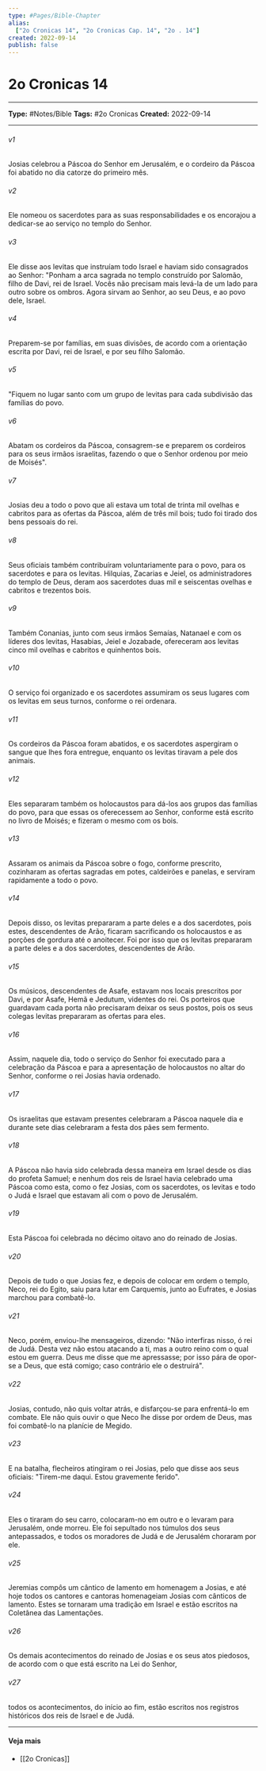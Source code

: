 ```yaml
---
type: #Pages/Bible-Chapter
alias:
  ["2o Cronicas 14", "2o Cronicas Cap. 14", "2o . 14"]
created: 2022-09-14
publish: false
---
```


# 2o Cronicas 14

---

**Type:** #Notes/Bible
**Tags:** #2o Cronicas
**Created:** 2022-09-14

---

###### v1
Josias celebrou a Páscoa do Senhor em Jerusalém, e o cordeiro da Páscoa foi abatido no dia catorze do primeiro mês.
###### v2
Ele nomeou os sacerdotes para as suas responsabilidades e os encorajou a dedicar-se ao serviço no templo do Senhor.
###### v3
Ele disse aos levitas que instruíam todo Israel e haviam sido consagrados ao Senhor: "Ponham a arca sagrada no templo construído por Salomão, filho de Davi, rei de Israel. Vocês não precisam mais levá-la de um lado para outro sobre os ombros. Agora sirvam ao Senhor, ao seu Deus, e ao povo dele, Israel.
###### v4
Preparem-se por famílias, em suas divisões, de acordo com a orientação escrita por Davi, rei de Israel, e por seu filho Salomão.
###### v5
"Fiquem no lugar santo com um grupo de levitas para cada subdivisão das famílias do povo.
###### v6
Abatam os cordeiros da Páscoa, consagrem-se e preparem os cordeiros para os seus irmãos israelitas, fazendo o que o Senhor ordenou por meio de Moisés".
###### v7
Josias deu a todo o povo que ali estava um total de trinta mil ovelhas e cabritos para as ofertas da Páscoa, além de três mil bois; tudo foi tirado dos bens pessoais do rei.
###### v8
Seus oficiais também contribuíram voluntariamente para o povo, para os sacerdotes e para os levitas. Hilquias, Zacarias e Jeiel, os administradores do templo de Deus, deram aos sacerdotes duas mil e seiscentas ovelhas e cabritos e trezentos bois.
###### v9
Também Conanias, junto com seus irmãos Semaías, Natanael e com os líderes dos levitas, Hasabias, Jeiel e Jozabade, ofereceram aos levitas cinco mil ovelhas e cabritos e quinhentos bois.
###### v10
O serviço foi organizado e os sacerdotes assumiram os seus lugares com os levitas em seus turnos, conforme o rei ordenara.
###### v11
Os cordeiros da Páscoa foram abatidos, e os sacerdotes aspergiram o sangue que lhes fora entregue, enquanto os levitas tiravam a pele dos animais.
###### v12
Eles separaram também os holocaustos para dá-los aos grupos das famílias do povo, para que essas os oferecessem ao Senhor, conforme está escrito no livro de Moisés; e fizeram o mesmo com os bois.
###### v13
Assaram os animais da Páscoa sobre o fogo, conforme prescrito, cozinharam as ofertas sagradas em potes, caldeirões e panelas, e serviram rapidamente a todo o povo.
###### v14
Depois disso, os levitas prepararam a parte deles e a dos sacerdotes, pois estes, descendentes de Arão, ficaram sacrificando os holocaustos e as porções de gordura até o anoitecer. Foi por isso que os levitas prepararam a parte deles e a dos sacerdotes, descendentes de Arão.
###### v15
Os músicos, descendentes de Asafe, estavam nos locais prescritos por Davi, e por Asafe, Hemã e Jedutum, videntes do rei. Os porteiros que guardavam cada porta não precisaram deixar os seus postos, pois os seus colegas levitas prepararam as ofertas para eles.
###### v16
Assim, naquele dia, todo o serviço do Senhor foi executado para a celebração da Páscoa e para a apresentação de holocaustos no altar do Senhor, conforme o rei Josias havia ordenado.
###### v17
Os israelitas que estavam presentes celebraram a Páscoa naquele dia e durante sete dias celebraram a festa dos pães sem fermento.
###### v18
A Páscoa não havia sido celebrada dessa maneira em Israel desde os dias do profeta Samuel; e nenhum dos reis de Israel havia celebrado uma Páscoa como esta, como o fez Josias, com os sacerdotes, os levitas e todo o Judá e Israel que estavam ali com o povo de Jerusalém.
###### v19
Esta Páscoa foi celebrada no décimo oitavo ano do reinado de Josias.
###### v20
Depois de tudo o que Josias fez, e depois de colocar em ordem o templo, Neco, rei do Egito, saiu para lutar em Carquemis, junto ao Eufrates, e Josias marchou para combatê-lo.
###### v21
Neco, porém, enviou-lhe mensageiros, dizendo: "Não interfiras nisso, ó rei de Judá. Desta vez não estou atacando a ti, mas a outro reino com o qual estou em guerra. Deus me disse que me apressasse; por isso pára de opor-se a Deus, que está comigo; caso contrário ele o destruirá".
###### v22
Josias, contudo, não quis voltar atrás, e disfarçou-se para enfrentá-lo em combate. Ele não quis ouvir o que Neco lhe disse por ordem de Deus, mas foi combatê-lo na planície de Megido.
###### v23
E na batalha, flecheiros atingiram o rei Josias, pelo que disse aos seus oficiais: "Tirem-me daqui. Estou gravemente ferido".
###### v24
Eles o tiraram do seu carro, colocaram-no em outro e o levaram para Jerusalém, onde morreu. Ele foi sepultado nos túmulos dos seus antepassados, e todos os moradores de Judá e de Jerusalém choraram por ele.
###### v25
Jeremias compôs um cântico de lamento em homenagem a Josias, e até hoje todos os cantores e cantoras homenageiam Josias com cânticos de lamento. Estes se tornaram uma tradição em Israel e estão escritos na Coletânea das Lamentações.
###### v26
Os demais acontecimentos do reinado de Josias e os seus atos piedosos, de acordo com o que está escrito na Lei do Senhor,
###### v27
todos os acontecimentos, do início ao fim, estão escritos nos registros históricos dos reis de Israel e de Judá.


---

#### Veja mais

- [[2o Cronicas]]
